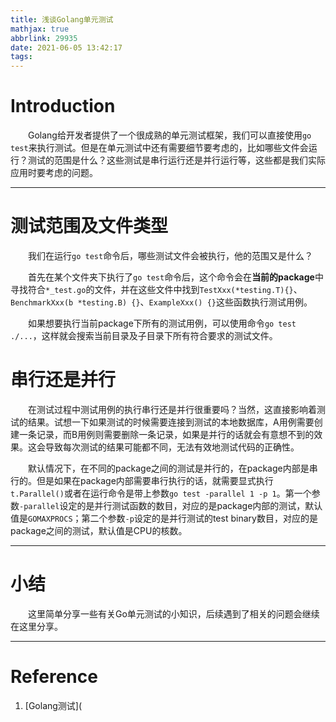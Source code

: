 ```yaml
---
title: 浅谈Golang单元测试
mathjax: true
abbrlink: 29935
date: 2021-06-05 13:42:17
tags:
---
```


# Introduction

&emsp;&emsp;Golang给开发者提供了一个很成熟的单元测试框架，我们可以直接使用`go test`来执行测试。但是在单元测试中还有需要细节要考虑的，比如哪些文件会运行？测试的范围是什么？这些测试是串行运行还是并行运行等，这些都是我们实际应用时要考虑的问题。

------

# 测试范围及文件类型

&emsp;&emsp;我们在运行`go test`命令后，哪些测试文件会被执行，他的范围又是什么？

&emsp;&emsp;首先在某个文件夹下执行了`go test`命令后，这个命令会在**当前的package**中寻找符合`*_test.go`的文件，并在这些文件中找到`TestXxx(*testing.T){}`、`BenchmarkXxx(b *testing.B) {}`、`ExampleXxx() {}`这些函数执行测试用例。

&emsp;&emsp;如果想要执行当前package下所有的测试用例，可以使用命令`go test ./...`，这样就会搜索当前目录及子目录下所有符合要求的测试文件。

# 串行还是并行

&emsp;&emsp;在测试过程中测试用例的执行串行还是并行很重要吗？当然，这直接影响着测试的结果。试想一下如果测试的时候需要连接到测试的本地数据库，A用例需要创建一条记录，而B用例则需要删除一条记录，如果是并行的话就会有意想不到的效果。这会导致每次测试的结果可能都不同，无法有效地测试代码的正确性。

&emsp;&emsp;默认情况下，在不同的package之间的测试是并行的，在package内部是串行的。但是如果在package内部需要串行执行的话，就需要显式执行`t.Parallel()`或者在运行命令是带上参数`go test -parallel 1 -p 1`。第一个参数`-parallel`设定的是并行测试函数的数目，对应的是package内部的测试，默认值是`GOMAXPROCS`；第二个参数`-p`设定的是并行测试的test binary数目，对应的是package之间的测试，默认值是CPU的核数。

------

# 小结

&emsp;&emsp;这里简单分享一些有关Go单元测试的小知识，后续遇到了相关的问题会继续在这里分享。

------

# Reference

1. [Golang测试](
